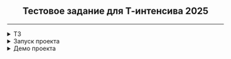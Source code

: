 <h2 align = 'center'>Тестовое задание для Т-интенсива 2025</h2>
<hr>

<details>
    <summary>ТЗ</summary>
    <a href="https://github.com/jegius/front-end-entrance-exam">ссылка на тз</a>
<hr>
</details>

<details>
    <summary>Запуск проекта</summary>
    <p>Для Запуска проекта понадобится yarn, после установки, запустить проект можно с помошью командной строки
<code>
yarn
yarn start</code>
</p>
<hr>
</details>

<details>
    <summary>Демо проекта</summary>
    <p>Рабочий пример приложения доступен по <a href="https://bytevisor.github.io/T-intensive/">ссылке</a> (GitHub Pages)</p>
<hr>
</details>
